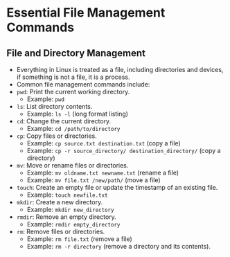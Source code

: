 # Essential File Management Commands

## File and Directory Management

- Everything in Linux is treated as a file, including directories and devices, if something is not a file, it is a process.
- Common file management commands include:
- `pwd`: Print the current working directory.
  - Example: `pwd`
- `ls`: List directory contents.
  - Example: `ls -l` (long format listing)
- `cd`: Change the current directory.
  - Example: `cd /path/to/directory`
- `cp`: Copy files or directories.
  - Example: `cp source.txt destination.txt` (copy a file)
  - Example: `cp -r source_directory/ destination_directory/` (copy a directory)
- `mv`: Move or rename files or directories.
  - Example: `mv oldname.txt newname.txt` (rename a file)
  - Example: `mv file.txt /new/path/` (move a file)
- `touch`: Create an empty file or update the timestamp of an existing file.
  - Example: `touch newfile.txt`
- `mkdir`: Create a new directory.
  - Example: `mkdir new_directory`
- `rmdir`: Remove an empty directory.
  - Example: `rmdir empty_directory`
- `rm`: Remove files or directories.
  - Example: `rm file.txt` (remove a file)
  - Example: `rm -r directory` (remove a directory and its contents).
